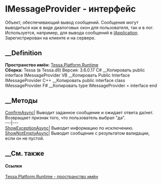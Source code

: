 # IMessageProvider - интерфейс
Объект, обеспечивающий вывод сообщений. Сообщения могут выводиться как в виде
диалоговых окон для пользователя, так и в лог. Используется, например, для
вывода сообщений в [IApplication](T_Tessa_Platform_Runtime_IApplication.htm).
Зарегистрирован на клиенте и на сервере.
## __Definition
 **Пространство имён:** [Tessa.Platform.Runtime](N_Tessa_Platform_Runtime.htm)  
 **Сборка:** Tessa (в Tessa.dll) Версия: 3.6.0.17
C# __Копировать
     public interface IMessageProvider
VB __Копировать
     Public Interface IMessageProvider
C++ __Копировать
     public interface class IMessageProvider
F# __Копировать
     type IMessageProvider = interface end
##  __Методы
[ConfirmAsync](M_Tessa_Platform_Runtime_IMessageProvider_ConfirmAsync.htm)|
Выводит заданное сообщение и ожидает ответа да/нет. Возвращает признак того,
что пользователь выбрал "да".  
---|---  
[ShowExceptionAsync](M_Tessa_Platform_Runtime_IMessageProvider_ShowExceptionAsync.htm)|
Выводит информацию по исключению.  
[ShowNotEmptyAsync](M_Tessa_Platform_Runtime_IMessageProvider_ShowNotEmptyAsync.htm)|
Выводит сообщение с результатом валидации, если он не пустой.  
##  __См. также
#### Ссылки
[Tessa.Platform.Runtime - пространство имён](N_Tessa_Platform_Runtime.htm)
